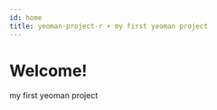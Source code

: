```yaml
---
id: home
title: yeoman-project-r ∙ my first yeoman project
---
```


# Welcome!

my first yeoman project
